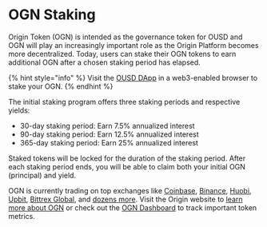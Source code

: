 # OGN Staking

Origin Token \(OGN\) is intended as the governance token for OUSD and OGN will play an increasingly important role as the Origin Platform becomes more decentralized. Today, users can stake their OGN tokens to earn additional OGN after a chosen staking period has elapsed.

{% hint style="info" %}
Visit the [OUSD DApp](https://www.ousd.com/stake) in a web3-enabled browser to stake your OGN.
{% endhint %}

The initial staking program offers three staking periods and respective yields:

* 30-day staking period: Earn 7.5% annualized interest
* 90-day staking period: Earn 12.5% annualized interest
* 365-day staking period: Earn 25% annualized interest

Staked tokens will be locked for the duration of the staking period. After each staking period ends, you will be able to claim both your initial OGN \(principal\) and yield.

OGN is currently trading on top exchanges like [Coinbase](https://www.coinbase.com/price/origin-token), [Binance](https://www.binance.com/en/register?ref=NPPYAEAE), [Huobi](https://www.huobi.com/en-us/exchange/ogn_usdt/), [Upbit](https://upbit.com/exchange?code=CRIX.UPBIT.BTC-OGN), [Bittrex Global](https://global.bittrex.com/Market/Index?MarketName=BTC-OGN), and [dozens more](https://coinmarketcap.com/currencies/origin-protocol/markets/). Visit the Origin website to [learn more about OGN](https://www.originprotocol.com/ogn-token) or check out the [OGN Dashboard](https://www.originprotocol.com/dashboard) to track important token metrics.



